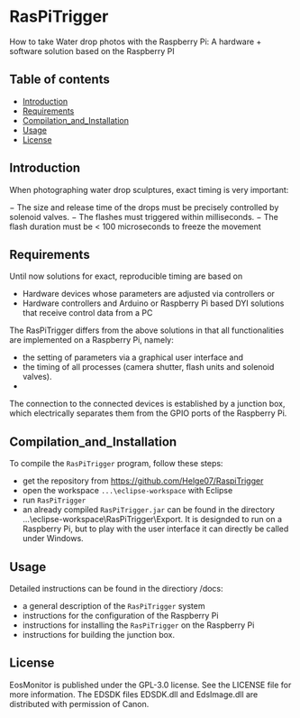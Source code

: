 # RasPiTrigger 
How to take Water drop photos with the Raspberry Pi: 
A hardware + software solution based on the Raspberry PI

## Table of contents
- [Introduction](#Introduction)
- [Requirements](#Requirements)
- [Compilation_and_Installation](#Compilation_and_Installation)
- [Usage](#usage)
- [License](#license)

## Introduction
When photographing water drop sculptures, exact timing is very important:

− The size and release time of the drops must be precisely controlled by solenoid valves.
− The flashes must triggered within milliseconds.
− The flash duration must be < 100 microseconds to freeze the movement

## Requirements
Until now solutions for exact, reproducible timing are based on
- Hardware devices whose parameters are adjusted via controllers or
- Hardware controllers and Arduino or Raspberry Pi based DYI solutions that receive control data from a PC

The RasPiTrigger differs from the above solutions in that all functionalities are implemented on a Raspberry Pi, namely:
- the setting of parameters via a graphical user interface and
- the timing of all processes (camera shutter, flash units and solenoid valves).
- 
The connection to the connected devices is established by a junction box, which electrically separates them from the GPIO ports of the Raspberry Pi.
 
## Compilation_and_Installation
To compile the `RasPiTrigger` program, follow these steps:
- get the repository from https://github.com/Helge07/RaspiTrigger
- open the workspace  `...\eclipse-workspace` with Eclipse 
- run `RasPiTrigger`
- an already compiled `RasPiTrigger.jar` can be found in the directory  ...\eclipse-workspace\RasPiTrigger\Export. It is designded to run on a Raspberry Pi, but to play with the user interface it can directly be called under Windows.

## Usage   
Detailed instructions can be found in the directiory /docs:
- a general description of the `RasPiTrigger` system
- instructions for the configuration of the Raspberry Pi
- instructions for installing the `RasPiTrigger` on the Raspberry Pi
- instructions for building the junction box.

## License
EosMonitor is published under the GPL-3.0 license. See the LICENSE file for more information. The EDSDK files EDSDK.dll and EdsImage.dll are distributed with permission of Canon.





